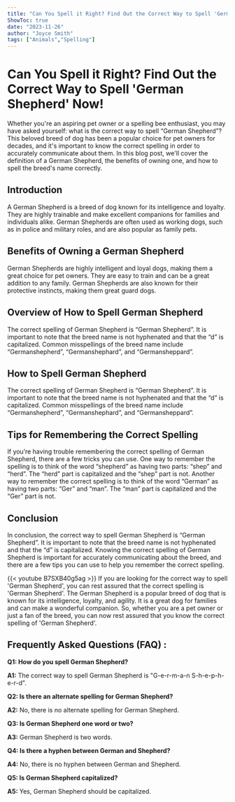 ```yaml
---
title: "Can You Spell it Right? Find Out the Correct Way to Spell 'German Shepherd' Now!"
ShowToc: true 
date: "2023-11-26"
author: "Joyce Smith" 
tags: ["Animals","Spelling"]
---
```

# Can You Spell it Right? Find Out the Correct Way to Spell 'German Shepherd' Now!

Whether you're an aspiring pet owner or a spelling bee enthusiast, you may have asked yourself: what is the correct way to spell “German Shepherd”? This beloved breed of dog has been a popular choice for pet owners for decades, and it's important to know the correct spelling in order to accurately communicate about them. In this blog post, we'll cover the definition of a German Shepherd, the benefits of owning one, and how to spell the breed's name correctly.

## Introduction 

A German Shepherd is a breed of dog known for its intelligence and loyalty. They are highly trainable and make excellent companions for families and individuals alike. German Shepherds are often used as working dogs, such as in police and military roles, and are also popular as family pets. 

## Benefits of Owning a German Shepherd

German Shepherds are highly intelligent and loyal dogs, making them a great choice for pet owners. They are easy to train and can be a great addition to any family. German Shepherds are also known for their protective instincts, making them great guard dogs. 

## Overview of How to Spell German Shepherd

The correct spelling of German Shepherd is “German Shepherd”. It is important to note that the breed name is not hyphenated and that the “d” is capitalized. Common misspellings of the breed name include “Germanshepherd”, “Germanshephard”, and “Germansheppard”. 

## How to Spell German Shepherd 

The correct spelling of German Shepherd is “German Shepherd”. It is important to note that the breed name is not hyphenated and that the “d” is capitalized. Common misspellings of the breed name include “Germanshepherd”, “Germanshephard”, and “Germansheppard”. 

## Tips for Remembering the Correct Spelling 

If you’re having trouble remembering the correct spelling of German Shepherd, there are a few tricks you can use. One way to remember the spelling is to think of the word “shepherd” as having two parts: “shep” and “herd”. The “herd” part is capitalized and the “shep” part is not. Another way to remember the correct spelling is to think of the word “German” as having two parts: “Ger” and “man”. The “man” part is capitalized and the “Ger” part is not. 

## Conclusion 

In conclusion, the correct way to spell German Shepherd is “German Shepherd”. It is important to note that the breed name is not hyphenated and that the “d” is capitalized. Knowing the correct spelling of German Shepherd is important for accurately communicating about the breed, and there are a few tips you can use to help you remember the correct spelling.

{{< youtube B7SXB40g5ag >}} 
If you are looking for the correct way to spell 'German Shepherd', you can rest assured that the correct spelling is 'German Shepherd'. The German Shepherd is a popular breed of dog that is known for its intelligence, loyalty, and agility. It is a great dog for families and can make a wonderful companion. So, whether you are a pet owner or just a fan of the breed, you can now rest assured that you know the correct spelling of 'German Shepherd'.

## Frequently Asked Questions (FAQ) :
**Q1: How do you spell German Shepherd?**

**A1:** The correct way to spell German Shepherd is "G-e-r-m-a-n S-h-e-p-h-e-r-d".

**Q2: Is there an alternate spelling for German Shepherd?**

**A2:** No, there is no alternate spelling for German Shepherd.

**Q3: Is German Shepherd one word or two?**

**A3:** German Shepherd is two words.

**Q4: Is there a hyphen between German and Shepherd?**

**A4:** No, there is no hyphen between German and Shepherd.

**Q5: Is German Shepherd capitalized?**

**A5:** Yes, German Shepherd should be capitalized.





